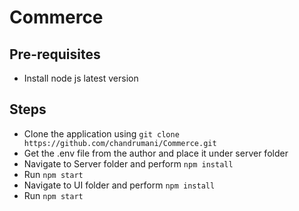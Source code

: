 # Commerce

## Pre-requisites
* Install node js latest version

## Steps

* Clone the application using `git clone https://github.com/chandrumani/Commerce.git`
* Get the .env file from the author and place it under server folder
* Navigate to Server folder and perform `npm install`
* Run `npm start`
* Navigate to UI folder and perform `npm install`
* Run `npm start`